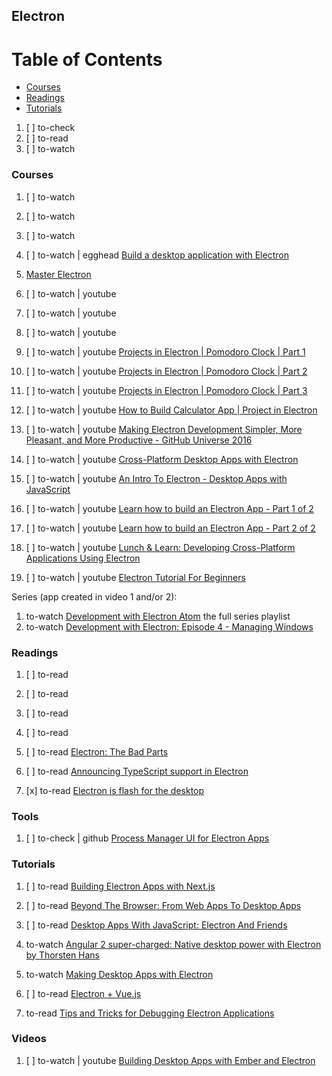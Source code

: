 ## Electron

# Table of Contents
<!-- MarkdownTOC depth=4 -->
  - [Courses](#courses)
  - [Readings](#readings)
  - [Tutorials](#tutorials)
<!-- /MarkdownTOC -->

  1. [ ] to-check []()
  1. [ ] to-read []()
  1. [ ] to-watch []()

### Courses

  1. [ ] to-watch []()
  1. [ ] to-watch []()
  1. [ ] to-watch []()

  1. [ ] to-watch | egghead [Build a desktop application with Electron](https://egghead.io/courses/build-a-desktop-application-with-electron)

  1. [Master Electron](https://www.udemy.com/master-electron/learn/v4/overview)

  1. [ ] to-watch | youtube []()
  1. [ ] to-watch | youtube []()
  1. [ ] to-watch | youtube []()

  1. [ ] to-watch | youtube [Projects in Electron | Pomodoro Clock | Part 1](https://www.youtube.com/watch?v=zF9i5nny5EQ)
  1. [ ] to-watch | youtube [Projects in Electron | Pomodoro Clock | Part 2](https://www.youtube.com/watch?v=MLATRRkU1X0)
  1. [ ] to-watch | youtube [Projects in Electron | Pomodoro Clock | Part 3](https://www.youtube.com/watch?v=bjI8r3SrCXY)
  1. [ ] to-watch | youtube [How to Build Calculator App | Project in Electron](https://www.youtube.com/watch?v=La87CRt6CpY)
  1. [ ] to-watch | youtube [Making Electron Development Simpler, More Pleasant, and More Productive - GitHub Universe 2016](https://www.youtube.com/watch?v=Eqg_IqVeI5s)
  1. [ ] to-watch | youtube [Cross-Platform Desktop Apps with Electron](https://www.youtube.com/watch?v=Xs3Oc4weZbw)
  1. [ ] to-watch | youtube [An Intro To Electron - Desktop Apps with JavaScript](https://www.youtube.com/watch?v=mr9Mtm_TRpw)
  1. [ ] to-watch | youtube [Learn how to build an Electron App - Part 1 of 2](https://www.youtube.com/watch?v=CDXKMD1KkkA)
  1. [ ] to-watch | youtube [Learn how to build an Electron App - Part 2 of 2](https://www.youtube.com/watch?v=ge_SAwiOgwY)
  1. [ ] to-watch | youtube [Lunch & Learn: Developing Cross-Platform Applications Using Electron](https://www.youtube.com/watch?v=lVteFHS9VqA)
  1. [ ] to-watch | youtube [Electron Tutorial For Beginners](https://www.youtube.com/watch?v=y1napn33Drs)

  Series (app created in video 1 and/or 2):
  1. to-watch [Development with Electron Atom](https://www.youtube.com/playlist?list=PLkOqyUCsoGE2KwOmt698IxAerJbLLws1a) the full series playlist
  1. to-watch [Development with Electron: Episode 4 - Managing Windows](https://www.youtube.com/watch?v=-AY-LzeIfUk&list=PLkOqyUCsoGE2KwOmt698IxAerJbLLws1a&index=4)

### Readings

  1. [ ] to-read []()
  1. [ ] to-read []()
  1. [ ] to-read []()
  1. [ ] to-read []()
  1. [ ] to-read [Electron: The Bad Parts](https://hackernoon.com/electron-the-bad-parts-2b710c491547)

  1. [ ] to-read [Announcing TypeScript support in Electron](https://electron.atom.io/blog/2017/06/01/typescript)
  1. [x] to-read [Electron is flash for the desktop](https://josephg.com/blog/electron-is-flash-for-the-desktop/)

### Tools

  1. [ ] to-check | github [Process Manager UI for Electron Apps](https://github.com/getstation/electron-process-manager)

### Tutorials

  1. [ ] to-read [Building Electron Apps with Next.js](https://leo.im/2017/electron-next)

  1. [ ] to-read [Beyond The Browser: From Web Apps To Desktop Apps](https://www.smashingmagazine.com/2017/03/beyond-browser-web-desktop-apps/)

  1. [ ] to-read [Desktop Apps With JavaScript: Electron And Friends](https://dev.to/kayis/desktop-apps-with-javascript-electron-and-friends)
  1. to-watch [Angular 2 super-charged: Native desktop power with Electron by Thorsten Hans](https://www.youtube.com/watch?v=YHo6u-1MrMs)
  1. to-watch [Making Desktop Apps with Electron](https://pusher.com/sessions/meetup/hydrahack/making-desktop-apps-with-electron)
  1. [ ] to-read [Electron + Vue.js](https://medium.com/@kswanie21/electron-vue-js-f6c40abeb625)
  1. to-read [Tips and Tricks for Debugging Electron Applications](https://www.sitepoint.com/debugging-electron-application/)

### Videos

  1. [ ] to-watch | youtube [Building Desktop Apps with Ember and Electron](https://www.youtube.com/watch?v=MueWqtcqJ7Y)